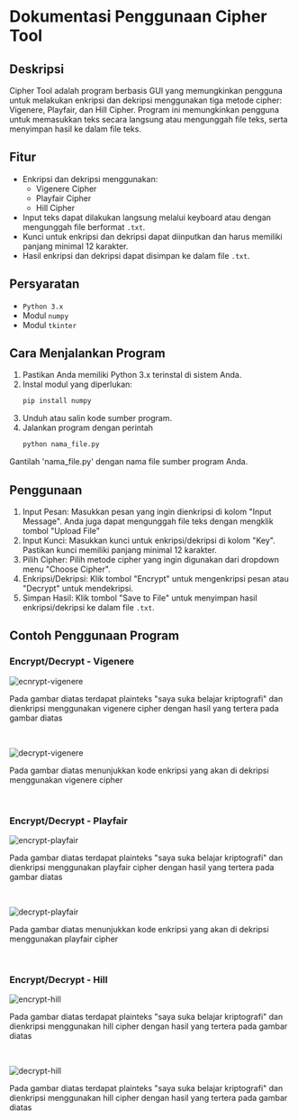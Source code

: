 # Dokumentasi Penggunaan Cipher Tool

## Deskripsi
Cipher Tool adalah program berbasis GUI yang memungkinkan pengguna untuk melakukan enkripsi dan dekripsi menggunakan tiga metode cipher: Vigenere, Playfair, dan Hill Cipher. Program ini memungkinkan pengguna untuk memasukkan teks secara langsung atau mengunggah file teks, serta menyimpan hasil ke dalam file teks.

## Fitur
- Enkripsi dan dekripsi menggunakan:
  - Vigenere Cipher
  - Playfair Cipher
  - Hill Cipher
- Input teks dapat dilakukan langsung melalui keyboard atau dengan mengunggah file berformat `.txt`.
- Kunci untuk enkripsi dan dekripsi dapat diinputkan dan harus memiliki panjang minimal 12 karakter.
- Hasil enkripsi dan dekripsi dapat disimpan ke dalam file `.txt`.

## Persyaratan
- `Python 3.x`
- Modul `numpy`
- Modul `tkinter`

## Cara Menjalankan Program
1. Pastikan Anda memiliki Python 3.x terinstal di sistem Anda.
2. Instal modul yang diperlukan:
   ``` bash
   pip install numpy
3. Unduh atau salin kode sumber program.
4. Jalankan program dengan perintah
    ``` bash
    python nama_file.py
Gantilah 'nama_file.py' dengan nama file sumber program Anda.

## Penggunaan
1. Input Pesan: Masukkan pesan yang ingin dienkripsi di kolom "Input Message". Anda juga dapat mengunggah file teks dengan mengklik tombol "Upload File"
2. Input Kunci: Masukkan kunci untuk enkripsi/dekripsi di kolom "Key". Pastikan kunci memiliki panjang minimal 12 karakter.
3. Pilih Cipher: Pilih metode cipher yang ingin digunakan dari dropdown menu "Choose Cipher".
4. Enkripsi/Dekripsi: Klik tombol "Encrypt" untuk mengenkripsi pesan atau "Decrypt" untuk mendekripsi.
5. Simpan Hasil: Klik tombol "Save to File" untuk menyimpan hasil enkripsi/dekripsi ke dalam file `.txt`.

## Contoh Penggunaan Program

### Encrypt/Decrypt - Vigenere
![ecnrypt-vigenere](image/vigenere/encrypt-vigenere.jpg)
<p>Pada gambar diatas terdapat plainteks "saya suka belajar kriptografi" dan dienkripsi menggunakan vigenere cipher dengan hasil yang tertera pada gambar diatas</p>
<br>

![decrypt-vigenere](image/vigenere/decrypt-vigenere.jpg)
<p>Pada gambar diatas menunjukkan kode enkripsi yang akan di dekripsi menggunakan vigenere cipher</p>
<br>

### Encrypt/Decrypt - Playfair
![encrypt-playfair](image/playfair/encrypt-playfair.jpg)
<p>Pada gambar diatas terdapat plainteks "saya suka belajar kriptografi" dan dienkripsi menggunakan playfair cipher dengan hasil yang tertera pada gambar diatas</p>
<br>

![decrypt-playfair](image/playfair/decrypt-playfair.jpg)
<p>Pada gambar diatas menunjukkan kode enkripsi yang akan di dekripsi menggunakan playfair cipher</p>
<br>

### Encrypt/Decrypt - Hill
![encrypt-hill](image/hill/encrypt-hill.jpg)
<p>Pada gambar diatas terdapat plainteks "saya suka belajar kriptografi" dan dienkripsi menggunakan hill cipher dengan hasil yang tertera pada gambar diatas</p>
<br>

![decrypt-hill](image/hill/decrypt-hill.jpg)
<p>Pada gambar diatas terdapat plainteks "saya suka belajar kriptografi" dan dienkripsi menggunakan hill cipher dengan hasil yang tertera pada gambar diatas</p>
<br>